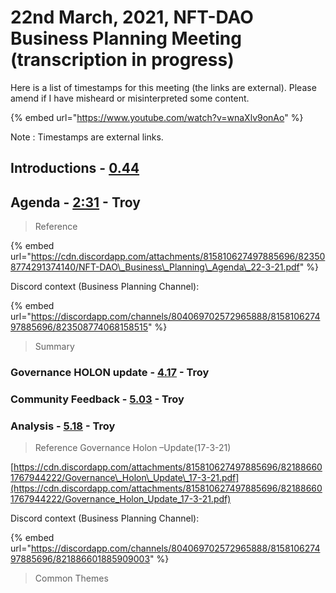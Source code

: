 # 22nd March, 2021, NFT-DAO Business Planning Meeting \(transcription in progress\)

Here is a list of timestamps for this meeting \(the links are external\). Please amend if I have misheard or misinterpreted some content.

{% embed url="https://www.youtube.com/watch?v=wnaXlv9onAo" %}

Note : Timestamps are external links.

## Introductions - [0.44](https://youtu.be/wnaXlv9onAo?t=44)

## Agenda - [2:31](https://youtu.be/wnaXlv9onAo?t=151) - Troy

> Reference

{% embed url="https://cdn.discordapp.com/attachments/815810627497885696/823508774291374140/NFT-DAO\_Business\_Planning\_Agenda\_22-3-21.pdf" %}

Discord context \(Business Planning Channel\):

{% embed url="https://discordapp.com/channels/804069702572965888/815810627497885696/823508774068158515" %}

> Summary

### Governance HOLON update - [4.17](https://youtu.be/wnaXlv9onAo?t=257) - Troy

### Community Feedback - [5.03](https://youtu.be/wnaXlv9onAo?t=303) - Troy

### Analysis - [5.18](https://youtu.be/wnaXlv9onAo?t=318) - Troy

> Reference Governance Holon –Update\(17-3-21\)

[https://cdn.discordapp.com/attachments/815810627497885696/821886601767944222/Governance\_Holon\_Update\_17-3-21.pdf](https://cdn.discordapp.com/attachments/815810627497885696/821886601767944222/Governance_Holon_Update_17-3-21.pdf)

Discord context \(Business Planning Channel\):

{% embed url="https://discordapp.com/channels/804069702572965888/815810627497885696/821886601885909003" %}

> Common Themes

